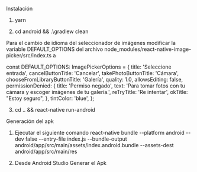 Instalación 


1) yarn

2) cd android && .\gradlew clean     


Para el cambio de idioma del seleccionador de imágenes modificar la variable DEFAULT_OPTIONS del archivo node_modules/react-native-image-picker/src/index.ts   a

const DEFAULT_OPTIONS: ImagePickerOptions = {
  title: 'Seleccione entrada',
  cancelButtonTitle: 'Cancelar',
  takePhotoButtonTitle: 'Cámara',
  chooseFromLibraryButtonTitle: 'Galería',
  quality: 1.0,
  allowsEditing: false,
  permissionDenied: {
    title: 'Permiso negado',
    text:
      'Para tomar fotos con tu cámara y escoger imágenes de tu galería.',
    reTryTitle: 'Re intentar',
    okTitle: "Estoy seguro",
  },
  tintColor: 'blue',
};




3) cd .. && react-native run-android






Generación del apk

1) Ejecutar el siguiente comando
react-native bundle --platform android --dev false --entry-file index.js --bundle-output android/app/src/main/assets/index.android.bundle --assets-dest android/app/src/main/res

2) Desde Android Studio Generar el Apk